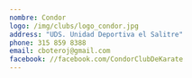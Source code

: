 ```yaml
---
nombre: Condor
logo: /img/clubs/logo_condor.jpg
address: "UDS. Unidad Deportiva el Salitre"
phone: 315 859 8388
email: cboteroj@gmail.com
facebook: //facebook.com/CondorClubDeKarate
---
```



